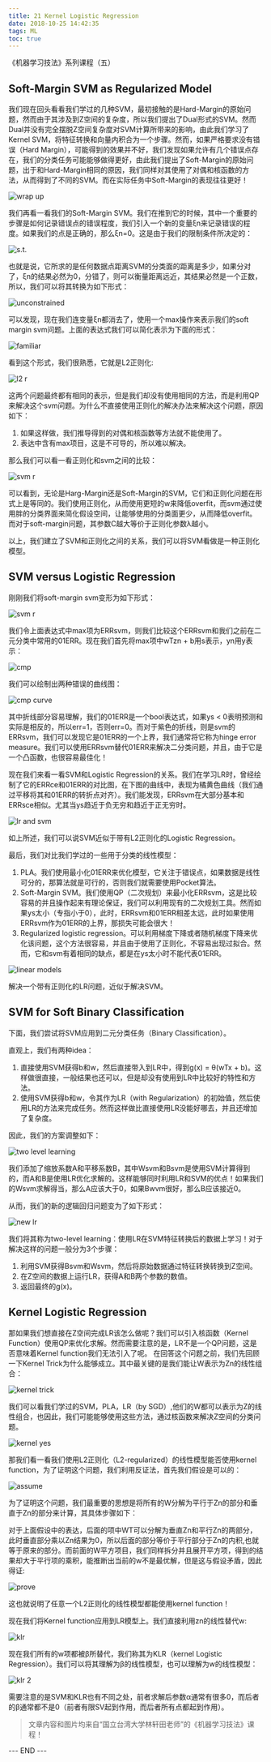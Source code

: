 ```yaml
---
title: 21 Kernel Logistic Regression
date: 2018-10-25 14:42:35
tags: ML
toc: true
---
```



《机器学习技法》系列课程（五）

<!-- more -->

## Soft-Margin SVM as Regularized Model
我们现在回头看看我们学过的几种SVM，最初接触的是Hard-Margin的原始问题，然而由于其涉及到Z空间的复杂度，所以我们提出了Dual形式的SVM。然而Dual并没有完全摆脱Z空间复杂度对SVM计算所带来的影响，由此我们学习了Kernel SVM，将特征转换和向量内积合为一个步骤。然而，如果严格要求没有错误（Hard Margin），可能得到的效果并不好，我们发现如果允许有几个错误点存在，我们的分类任务可能能够做得更好，由此我们提出了Soft-Margin的原始问题，出于和Hard-Margin相同的原因，我们同样对其使用了对偶和核函数的方法，从而得到了不同的SVM。而在实际任务中Soft-Margin的表现往往更好！

 ![wrap up](1.png) 

我们再看一看我们的Soft-Margin SVM。我们在推到它的时候，其中一个重要的步骤是如何记录错误点的错误程度，我们引入一个新的变量ξn来记录错误的程度。如果我们的点是正确的，那么ξn=0。这是由于我们的限制条件所决定的：

 ![s.t.](2.png) 

也就是说，它所求的是任何数据点距离SVM的分类面的距离是多少，如果分对了，ξn的结果必然为0，分错了，则可以衡量距离远近，其结果必然是一个正数，所以，我们可以将其转换为如下形式：

 ![unconstrained](3.png) 

可以发现，现在我们连变量ξn都消去了，使用一个max操作来表示我们的soft margin svm问题。上面的表达式我们可以简化表示为下面的形式：

 ![familiar](4.png) 

看到这个形式，我们很熟悉，它就是L2正则化:

 ![l2 r](5.png) 

这两个问题最终都有相同的表示，但是我们却没有使用相同的方法，而是利用QP来解决这个svm问题。为什么不直接使用正则化的解决办法来解决这个问题，原因如下：

1. 如果这样做，我们推导得到的对偶和核函数等方法就不能使用了。
2. 表达中含有max项目，这是不可导的，所以难以解决。

那么我们可以看一看正则化和svm之间的比较：

 ![svm r](6.png) 

可以看到，无论是Harg-Margin还是Soft-Margin的SVM，它们和正则化问题在形式上是等同的。我们使用正则化，从而使用更短的w来降低overfit，而svm通过使用胖的分类界面来简化假设空间，让能够使用的分类面更少，从而降低overfit。而对于soft-margin问题，其参数C越大等价于正则化参数λ越小。

以上，我们建立了SVM和正则化之间的关系，我们可以将SVM看做是一种正则化模型。


## SVM versus Logistic Regression
刚刚我们将soft-margin svm变形为如下形式：

 ![svm r](7.png) 

我们令上面表达式中max项为ERRsvm，则我们比较这个ERRsvm和我们之前在二元分类中常用的01ERR。现在我们首先将max项中wTzn + b用s表示，yn用y表示：

 ![cmp](8.png) 

我们可以绘制出两种错误的曲线图：

 ![cmp curve](9.png) 

其中折线部分容易理解，我们的01ERR是一个bool表达式，如果ys < 0表明预测和实际是相反的，所以err=1，否则err=0。而对于紫色的折线，则是svm的ERRsvm，我们可以发现它是01ERR的一个上界，我们通常将它称为hinge error measure。我们可以使用ERRsvm替代01ERR来解决二分类问题，并且，由于它是一个凸函数，也很容易最佳化！

现在我们来看一看SVM和Logistic Regression的关系。我们在学习LR时，曾经绘制了它的ERRce和01ERR的对比图，在下图的曲线中，表现为橘黄色曲线（我们通过平移将其和01ERR的转折点对齐）。我们能发现，ERRsvm在大部分基本和ERRsce相似。尤其当ys趋近于负无穷和趋近于正无穷时。

 ![lr and svm](10.png) 

如上所述，我们可以说SVM近似于带有L2正则化的Logistic Regression。

最后，我们对比我们学过的一些用于分类的线性模型：

1. PLA。我们使用最小化01ERR来优化模型，它关注于错误点，如果数据是线性可分的，那算法就是可行的，否则我们就需要使用Pocket算法。
2. Soft-Margin SVM。我们使用QP（二次规划）来最小化ERRsvm，这是比较容易的并且操作起来有理论保证，我们可以利用现有的二次规划工具。然而如果ys太小（专指小于0），此时，ERRsvm和01ERR相差太远，此时如果使用ERRsvm作为01ERR的上界，那损失可能会很大！
3. Regularized logistic regression。可以利用梯度下降或者随机梯度下降来优化该问题，这个方法很容易，并且由于使用了正则化，不容易出现过拟合。然而，它和svm有着相同的缺点，都是在ys太小时不能代表01ERR。

 ![linear models](11.png) 

解决一个带有正则化的LR问题，近似于解决SVM。

## SVM for Soft Binary Classification
下面，我们尝试将SVM应用到二元分类任务（Binary Classification）。

直观上，我们有两种idea：

1. 直接使用SVM获得b和w，然后直接带入到LR中，得到g(x) = θ(wTx + b)。这样做很直接，一般结果也还可以，但是却没有使用到LR中比较好的特性和方法。
2. 使用SVM获得b和w，令其作为LR（with Regularization）的初始值，然后使用LR的方法来完成任务。然而这样做比直接使用LR没能好哪去，并且还增加了复杂度。

因此，我们的方案调整如下：

 ![two level learning](12.png) 

我们添加了缩放系数A和平移系数B，其中Wsvm和Bsvm是使用SVM计算得到的，而A和B是使用LR优化求解的。这样能够同时利用LR和SVM的优点！如果我们的Wsvm求解得当，那么A应该大于0，如果Bwvm很好，那么B应该接近0。

从而，我们的新的逻辑回归问题变为了如下形式：

 ![new lr](13.png) 

我们将其称为two-level learning：使用LR在SVM特征转换后的数据上学习！对于解决这样的问题一般分为3个步骤：

1. 利用SVM获得Bsvm和Wsvm，然后将原始数据通过特征转换转换到Z空间。
2. 在Z空间的数据上运行LR，获得A和B两个参数的数值。
3. 返回最终的g(x)。

## Kernel Logistic Regression
那如果我们想直接在Z空间完成LR该怎么做呢？我们可以引入核函数（Kernel Function）使用QP来优化求解。然而需要注意的是，LR不是一个QP问题，这是否意味着Kernel function我们无法引入了呢。
在回答这个问题之前，我们先回顾一下Kernel Trick为什么能够成立。其中最关键的是我们能让W表示为Zn的线性组合：

 ![kernel trick](14.png) 

我们可以看我们学过的SVM，PLA，LR（by SGD）,他们的W都可以表示为Z的线性组合，也因此，我们可能能够使用这些方法，通过核函数来解决Z空间的分类问题。

 ![kernel yes](15.png) 

那我们看一看我们使用L2正则化（L2-regularized）的线性模型能否使用kernel function，为了证明这个问题，我们利用反证法，首先我们假设是可以的：

 ![assume](16.png) 

为了证明这个问题，我们最重要的思想是将所有的W分解为平行于Zn的部分和垂直于Zn的部分来计算，其具体步骤如下：

对于上面假设中的表达，后面的项中WT可以分解为垂直Zn和平行Zn的两部分，此时垂直部分乘以Zn结果为0，所以后面的部分等价于平行部分于Zn的内积,也就等于原来的部分。而前面的W平方项目，我们同样拆分并且展开平方项，得到的结果却大于平行项的乘积，能推断出当前的w不是最优解，但是这与假设矛盾，因此得证:

 ![prove](17.png) 

这也就说明了任意一个L2正则化的线性模型都能使用kernel function！

现在我们将Kernel function应用到LR模型上。我们直接利用zn的线性替代w:

 ![klr](19.png) 

现在我们所有的w项都被β所替代，我们称其为KLR（kernel Logistic Regression）。我们可以将其理解为β的线性模型，也可以理解为w的线性模型：

 ![klr 2](20.png) 

需要注意的是SVM和KLR也有不同之处，前者求解后参数α通常有很多0，而后者的β通常都不是0（前者有限SV起到作用，而后者所有点都起到作用）。



> 文章内容和图片均来自“国立台湾大学林轩田老师”的《机器学习技法》课程！

--- END --- 
